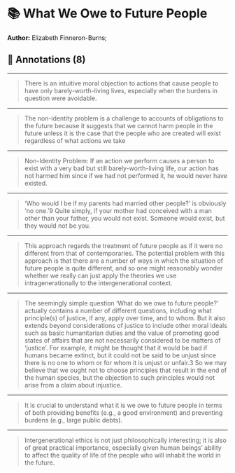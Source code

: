 # 📚 What We Owe to Future People

**Author:** Elizabeth Finneron-Burns;  

## 📝 Annotations (8)

---


> There is an intuitive moral objection to actions that cause people to have only barely-worth-living lives, especially when the burdens in question were avoidable.
  

---


> The non-identity problem is a challenge to accounts of obligations to the future because it suggests that we cannot harm people in the future unless it is the case that the people who are created will exist regardless of what actions we take  

---


> Non-Identity Problem: If an action we perform causes a person to exist with a very bad but still barely-worth-living life, our action has not harmed him since if we had not performed it, he would never have existed.  

---


> ‘Who would I be if my parents had married other people?’ is obviously ‘no one.’9 Quite simply, if your mother had conceived with a man other than your father, you would not exist. Someone would exist, but they would not be you.  

---


> This approach regards the treatment of future people as if it were no different from that of contemporaries. The potential problem with this approach is that there are a number of ways in which the situation of future people is quite different, and so one might reasonably wonder whether we really can just apply the theories we use intragenerationally to the intergenerational context.
  

---


> The seemingly simple question ‘What do we owe to future people?’ actually contains a number of different questions, including what principle(s) of justice, if any, apply over time, and to whom. But it also extends beyond considerations of justice to include other moral ideals such as basic humanitarian duties and the value of promoting good states of affairs that are not necessarily considered to be matters of ‘justice’. For example, it might be thought that it would be bad if humans became extinct, but it could not be said to be unjust since there is no one to whom or for whom it is unjust or unfair.3 So we may believe that we ought not to choose principles that result in the end of the human species, but the objection to such principles would not arise from a claim about injustice.
  

---


> It is crucial to understand what it is we owe to future people in terms of both providing benefits (e.g., a good environment) and preventing burdens (e.g., large public debts).  

---


> Intergenerational ethics is not just philosophically interesting; it is also of great practical importance, especially given human beings’ ability to affect the quality of life of the people who will inhabit the world in the future.  

